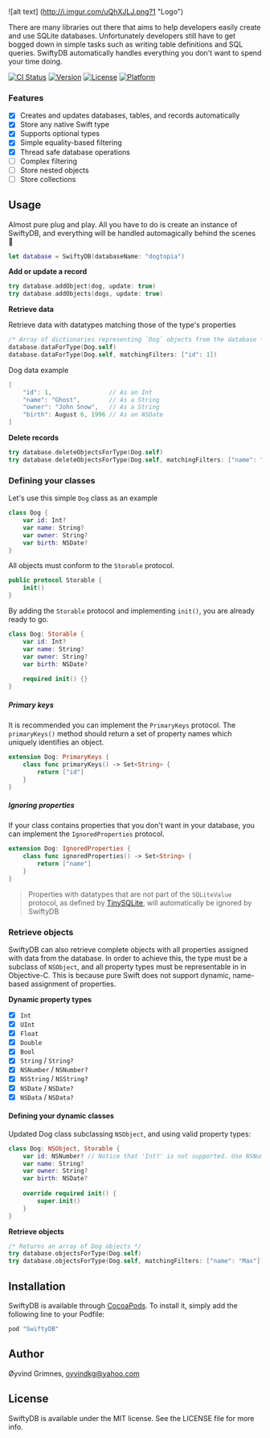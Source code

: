 ![alt text] (http://i.imgur.com/uQhXJLJ.png?1 "Logo")

There are many libraries out there that aims to help developers easily create and use SQLite databases. 
Unfortunately developers still have to get bogged down in simple tasks such as writing table definitions 
and SQL queries. SwiftyDB automatically handles everything you don't want to spend your time doing.

[![CI Status](http://img.shields.io/travis/Oyvindkg/swiftydb.svg?style=flat)](https://travis-ci.org/Oyvindkg/swiftydb)
[![Version](https://img.shields.io/cocoapods/v/SwiftyDB.svg?style=flat)](http://cocoapods.org/pods/SwiftyDB)
[![License](https://img.shields.io/cocoapods/l/SwiftyDB.svg?style=flat)](http://cocoapods.org/pods/SwiftyDB)
[![Platform](https://img.shields.io/cocoapods/p/SwiftyDB.svg?style=flat)](http://cocoapods.org/pods/SwiftyDB)

### Features
- [x] Creates and updates databases, tables, and records automatically
- [x] Store any native Swift type
- [x] Supports optional types
- [x] Simple equality-based filtering
- [x] Thread safe database operations
- [ ] Complex filtering
- [ ] Store nested objects
- [ ] Store collections

## Usage
Almost pure plug and play. All you have to do is create an instance of SwiftyDB, and everything will be handled automagically behind the scenes 🎩

```Swift
let database = SwiftyDB(databaseName: "dogtopia")
```
**Add or update a record**
```Swift
try database.addObject(dog, update: true)
try database.addObjects(dogs, update: true)
````

**Retrieve data**

Retrieve data with datatypes matching those of the type's properties
```Swift
/* Array of dictionaries representing `Dog` objects from the database */
database.dataForType(Dog.self)
database.dataForType(Dog.self, matchingFilters: ["id": 1])
````
Dog data example
```Swift
[
    "id": 1,                // As an Int
    "name": "Ghost",        // As a String
    "owner": "John Snow",   // As a String
    "birth": August 6, 1996 // As an NSDate
]
```
**Delete records**
```Swift
try database.deleteObjectsForType(Dog.self)
try database.deleteObjectsForType(Dog.self, matchingFilters: ["name": "Max"])
```

### Defining your classes
Let's use this simple `Dog` class as an example

```Swift
class Dog {
    var id: Int?
    var name: String?
    var owner: String?
    var birth: NSDate?
}
```

All objects must conform to the `Storable` protocol.

```Swift
public protocol Storable {
    init()
}
```

By adding the `Storable` protocol and implementing `init()`, you are already ready to go.

```Swift
class Dog: Storable {
    var id: Int?
    var name: String?
    var owner: String?
    var birth: NSDate?
    
    required init() {}
}
```

##### Primary keys
It is recommended you can implement the `PrimaryKeys` protocol. The `primaryKeys()` method should return a set of property names which uniquely identifies an object.

```Swift
extension Dog: PrimaryKeys {
    class func primaryKeys() -> Set<String> {
        return ["id"]
    }
}
```

##### Ignoring properties
If your class contains properties that you don't want in your database, you can implement the `IgnoredProperties` protocol.

```Swift
extension Dog: IgnoredProperties {
    class func ignoredProperties() -> Set<String> {
        return ["name"]
    }
}
```
> Properties with datatypes that are not part of the `SQLiteValue` protocol, as defined by [TinySQLite](https://github.com/Oyvindkg/tinysqlite/blob/master/Pod/Classes/DatabaseConnection.swift), will automatically be ignored by SwiftyDB

### Retrieve objects
SwiftyDB can also retrieve complete objects with all properties assigned with data from the database. In order to achieve this, the type must be a subclass of `NSObject`, and all property types must be representable in in Objective-C. This is because pure Swift does not support dynamic, name-based assignment of properties. 

**Dynamic property types**
- [x] `Int`
- [x] `UInt`
- [x] `Float`
- [x] `Double`
- [x] `Bool`
- [x] `String` / `String?`
- [x] `NSNumber` / `NSNumber?`
- [x] `NSString` / `NSString?`
- [x] `NSDate` / `NSDate?`
- [x] `NSData` / `NSData?`

#### Defining your dynamic classes

Updated Dog class subclassing `NSObject`, and using valid property types:

```Swift
class Dog: NSObject, Storable {
    var id: NSNumber? // Notice that 'Int?' is not supported. Use NSNumber? instead
    var name: String?
    var owner: String?
    var birth: NSDate?
    
    override required init() {
        super.init()
    }
}
```

**Retrieve objects**

```Swift
/* Returns an array of Dog objects */
try database.objectsForType(Dog.self)
try database.objectsForType(Dog.self, matchingFilters: ["name": "Max"])
```

## Installation

SwiftyDB is available through [CocoaPods](http://cocoapods.org). To install
it, simply add the following line to your Podfile:

```ruby
pod "SwiftyDB"
```

## Author

Øyvind Grimnes, oyvindkg@yahoo.com

## License

SwiftyDB is available under the MIT license. See the LICENSE file for more info.

